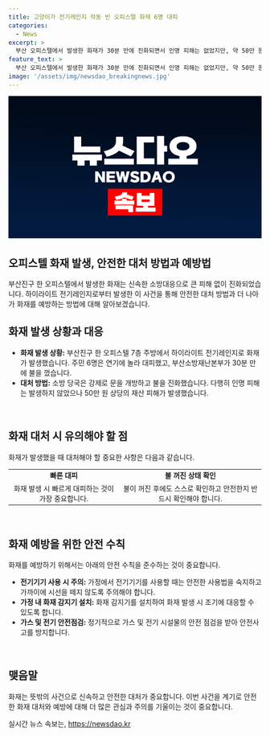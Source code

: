 ```yaml
---
title: 고양이가 전기레인지 작동 빈 오피스텔 화재 6명 대피
categories:
  - News
excerpt: >
  부산 오피스텔에서 발생한 화재가 30분 만에 진화되면서 인명 피해는 없었지만, 약 50만 원의 재산 피해가 발생했다. 화재는 전기레인지의 고양이에 의해 발생된 것으로 확인되었으며, 소방 당국은 강제로 문을 개방하여 진화작업을 진행했다. 고양이에 의한 화재 원인을 조사 중에 있으며, 주민 6명은 연기에 놀라 대피했지만 신속한 대응으로 큰 피해는 없었다.
feature_text: >
  부산 오피스텔에서 발생한 화재가 30분 만에 진화되면서 인명 피해는 없었지만, 약 50만 원의 재산 피해가 발생했다. 화재는 전기레인지의 고양이에 의해 발생된 것으로 확인되었으며, 소방 당국은 강제로 문을 개방하여 진화작업을 진행했다. 고양이에 의한 화재 원인을 조사 중에 있으며, 주민 6명은 연기에 놀라 대피했지만 신속한 대응으로 큰 피해는 없었다.
image: '/assets/img/newsdao_breakingnews.jpg'
---
```


<p><img src="/assets/img/newsdao_breakingnews.jpg" alt="firstkoreanews 속보" /></p>

<h2 data-ke-size="size26">오피스텔 화재 발생, 안전한 대처 방법과 예방법</h2>

<p>부산진구 한 오피스텔에서 발생한 화재는 신속한 소방대응으로 큰 피해 없이 진화되었습니다. 하이라이트 전기레인지로부터 발생한 이 사건을 통해 안전한 대처 방법과 더 나아가 화재를 예방하는 방법에 대해 알아보겠습니다.</p>

<h2 data-ke-size="size24">화재 발생 상황과 대응</h2>

<ul>
  <li><b>화재 발생 상황:</b> 부산진구 한 오피스텔 7층 주방에서 하이라이트 전기레인지로 화재가 발생했습니다. 주민 6명은 연기에 놀라 대피했고, 부산소방재난본부가 30분 만에 불을 껐습니다.</li>
  <li><b>대처 방법:</b> 소방 당국은 강제로 문을 개방하고 불을 진화했습니다. 다행히 인명 피해는 발생하지 않았으나 50만 원 상당의 재산 피해가 발생했습니다.</li>
</ul>

<p data-ke-size="size16">&nbsp;</p>

<h2 data-ke-size="size24">화재 대처 시 유의해야 할 점</h2>

<p>화재가 발생했을 때 대처해야 할 중요한 사항은 다음과 같습니다.</p>

<table>
  <tr>
    <td style="text-align: center; height: 17px;"><b>빠른 대피</b></td>
    <td style="text-align: center; height: 17px;"><b>불 꺼진 상태 확인</b></td>
  </tr>
  <tr>
    <td style="text-align: center; height: 17px;">화재 발생 시 빠르게 대피하는 것이 가장 중요합니다.</td>
    <td style="text-align: center; height: 17px;">불이 꺼진 후에도 스스로 확인하고 안전한지 반드시 확인해야 합니다.</td>
  </tr>
</table>

<p data-ke-size="size16">&nbsp;</p>

<h2 data-ke-size="size24">화재 예방을 위한 안전 수칙</h2>

<p>화재를 예방하기 위해서는 아래의 안전 수칙을 준수하는 것이 중요합니다.</p>

<ul>
  <li><b>전기기기 사용 시 주의:</b> 가정에서 전기기기를 사용할 때는 안전한 사용법을 숙지하고 가까이에 시선을 떼지 않도록 주의해야 합니다.</li>
  <li><b>가정 내 화재 감지기 설치:</b> 화재 감지기를 설치하여 화재 발생 시 조기에 대응할 수 있도록 합니다.</li>
  <li><b>가스 및 전기 안전점검:</b> 정기적으로 가스 및 전기 시설물의 안전 점검을 받아 안전사고를 방지합니다.</li>
</ul>

<p data-ke-size="size16">&nbsp;</p>

<h2 data-ke-size="size24">맺음말</h2>

<p>화재는 뜻밖의 사건으로 신속하고 안전한 대처가 중요합니다. 이번 사건을 계기로 안전한 화재 대처와 예방에 대해 더 많은 관심과 주의를 기울이는 것이 중요합니다.</p>
실시간 뉴스 속보는, <a href="https://newsdao.kr" rel="dofollow">https://newsdao.kr</a>


